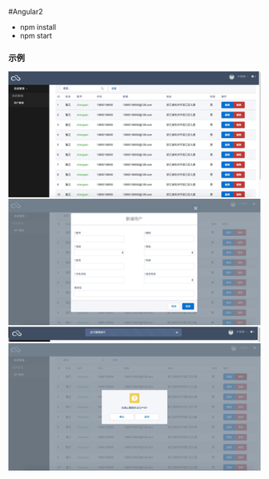 
#Angular2
- npm install
- npm start

### 示例
![image](https://github.com/Jarvens/image-resource/blob/master/2E040DE8-F826-47AF-B33A-079217045C60.png)
![image](https://github.com/Jarvens/image-resource/blob/master/6FD4B49E-EC6B-43BD-B3EA-900EAD9D68AE.png)
![image](https://github.com/Jarvens/image-resource/blob/master/A0621163-BC45-4AB6-932E-7D74E7D51B29.png)
![image](https://github.com/Jarvens/image-resource/blob/master/B4F50952-C782-40D2-9EE6-756DF5BB999A.png)
